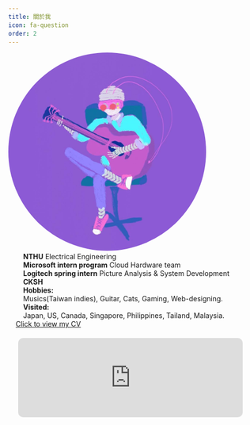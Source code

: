 ```yaml
---
title: 關於我
icon: fa-question
order: 2
---
```


<script type="text/javascript" src="assets/js/gem-download-count.js" defer></script>

<div class="row">
  <div class="5u 12u$(mobile)">
    <div class="item" style="box-shadow: none;">
        <a  class="image fit">
        <img style="border-radius: 500px; max-height: 400px; max-width: 400px; margin: auto;" src="assets/images/avatar.jpg" alt="Logo of EashSheet" />
        </a>
    </div>
  </div>
  <div class="7u 12u$(mobile)">
    <div class="item" style="box-shadow: none;">
        <p style="text-align: left; padding:0px 30px; margin: 0px;">
          <b style="font-weight: bold;">NTHU</b> Electrical Engineering<br>
          <b style="font-weight: bold;">Microsoft intern program</b> Cloud Hardware team<br>
          <b style="font-weight: bold;">Logitech spring intern</b> Picture Analysis & System Development<br>
          <b style="font-weight: bold;">CKSH</b><br>
          <b style="font-weight: bold;">Hobbies:</b><br>
          Musics(Taiwan indies), Guitar, Cats, Gaming, Web-designing.<br>
          <b style="font-weight: bold;">Visited:</b><br>
          Japan, US, Canada, Singapore, Philippines, Tailand, Malaysia.<br>
        </p>
        <a href="assets/files/Jhao_Ting_Chen_CV.html" style = "padding: 15px;">Click to view my CV</a>
    </div>
  </div>
</div>
<iframe width="90%" height="160" src="https://clyp.it/jkrp2uix/widget" frameborder="0" style="margin: 20px; border-radius: 10px;"></iframe>
